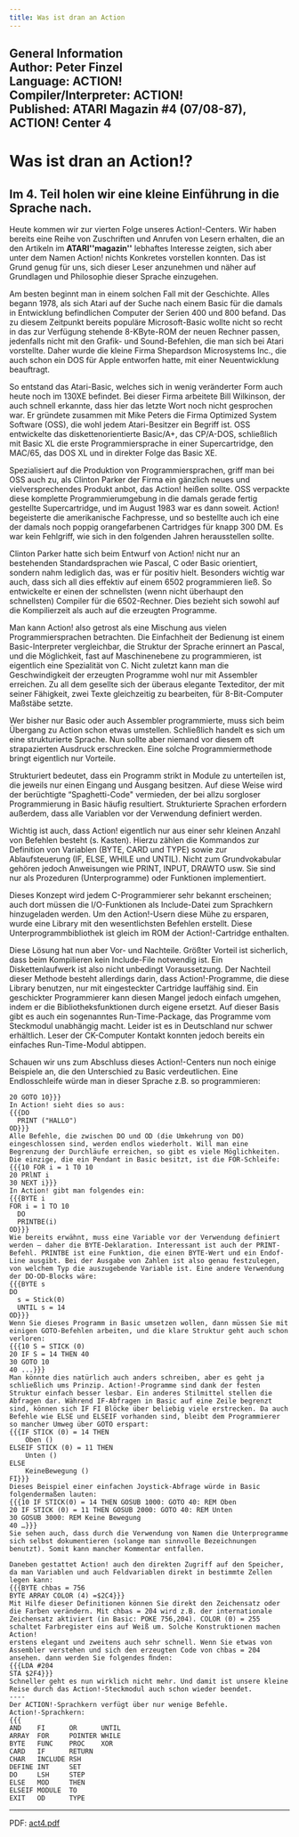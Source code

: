 ```yaml
---
title: Was ist dran an Action
---
```

General Information  
Author: Peter Finzel   
Language: ACTION!  
Compiler/Interpreter: ACTION!  
Published: ATARI Magazin #4 (07/08-87), ACTION! Center 4  
---
# Was ist dran an Action!?  
## Im 4. Teil holen wir eine kleine Einführung in die Sprache nach.  
  
Heute kommen wir zur vierten Folge unseres Action!-Centers. Wir haben bereits eine Reihe von Zuschriften und Anrufen von Lesern erhalten, die an den Artikeln im __ATARI''magazin''__ lebhaftes Interesse zeigten, sich aber unter dem Namen Action! nichts Konkretes vorstellen konnten. Das ist Grund genug für uns, sich dieser Leser anzunehmen und näher auf Grundlagen und Philosophie dieser Sprache einzugehen.  
  
Am besten beginnt man in einem solchen Fall mit der Geschichte. Alles begann 1978, als sich Atari auf der Suche nach einem Basic für die damals in Entwicklung befindlichen Computer der Serien 400 und 800 befand. Das zu diesem Zeitpunkt bereits populäre Microsoft-Basic wollte nicht so recht in das zur Verfügung stehende 8-KByte-ROM der neuen Rechner passen, jedenfalls nicht mit den Grafik- und Sound-Befehlen, die man sich bei Atari vorstellte. Daher wurde die kleine Firma Shepardson Microsystems Inc., die auch schon ein DOS für Apple entworfen hatte, mit einer Neuentwicklung beauftragt.  
  
So entstand das Atari-Basic, welches sich in wenig veränderter Form auch heute noch im 130XE befindet. Bei dieser Firma arbeitete Bill Wilkinson, der auch schnell erkannte, dass hier das letzte Wort noch nicht gesprochen war. Er gründete zusammen mit Mike Peters die Firma Optimized System Software (OSS), die wohl jedem Atari-Besitzer ein Begriff ist. OSS entwickelte das diskettenorientierte Basic/A+, das CP/A-DOS, schließlich mit Basic XL die erste Programmiersprache in einer Supercartridge, den MAC/65, das DOS XL und in direkter Folge das Basic XE.  
  
Spezialisiert auf die Produktion von Programmiersprachen, griff man bei OSS auch zu, als Clinton Parker der Firma ein gänzlich neues und vielversprechendes Produkt anbot, das Action! heißen sollte. OSS verpackte diese komplette Programmierumgebung in die damals gerade fertig gestellte Supercartridge, und im August 1983 war es dann soweit. Action! begeisterte die amerikanische Fachpresse, und so bestellte auch ich eine der damals noch poppig orangefarbenen Cartridges für knapp 300 DM. Es war kein Fehlgriff, wie sich in den folgenden Jahren herausstellen sollte.  
  
Clinton Parker hatte sich beim Entwurf von Action! nicht nur an bestehenden Standardsprachen wie Pascal, C oder Basic orientiert‚ sondern nahm lediglich das, was er für positiv hielt. Besonders wichtig war auch, dass sich all dies effektiv auf einem 6502 programmieren ließ. So entwickelte er einen der schnellsten (wenn nicht überhaupt den schnellsten) Compiler für die 6502-Rechner. Dies bezieht sich sowohl auf die Kompilierzeit als auch auf die erzeugten Programme.  
  
Man kann Action! also getrost als eine Mischung aus vielen Programmiersprachen betrachten. Die Einfachheit der Bedienung ist einem Basic-Interpreter vergleichbar, die Struktur der Sprache erinnert an Pascal, und die Möglichkeit, fast auf Maschinenebene zu programmieren, ist eigentlich eine Spezialität von C. Nicht zuletzt kann man die Geschwindigkeit der erzeugten Programme wohl nur mit Assembler erreichen. Zu all dem gesellte sich der überaus elegante Texteditor, der mit seiner Fähigkeit, zwei Texte gleichzeitig zu bearbeiten, für 8-Bit-Computer Maßstäbe setzte.  
  
Wer bisher nur Basic oder auch Assembler programmierte, muss sich beim Übergang zu Action schon etwas umstellen. Schließlich handelt es sich um eine strukturierte Sprache. Nun sollte aber niemand vor diesem oft strapazierten Ausdruck erschrecken. Eine solche Programmiermethode bringt eigentlich nur Vorteile.  
  
Strukturiert bedeutet, dass ein Programm strikt in Module zu unterteilen ist, die jeweils nur einen Eingang und Ausgang besitzen. Auf diese Weise wird der berüchtigte “Spaghetti-Code" vermieden, der bei allzu sorgloser Programmierung in Basic häufig resultiert. Strukturierte Sprachen erfordern außerdem, dass alle Variablen vor der Verwendung definiert werden.  
  
Wichtig ist auch, dass Action! eigentlich nur aus einer sehr kleinen Anzahl von Befehlen besteht (s. Kasten). Hierzu zählen die Kommandos zur Definition von Variablen (BYTE, CARD und TYPE) sowie zur Ablaufsteuerung (IF, ELSE, WHILE und UNTIL). Nicht zum Grundvokabular gehören jedoch Anweisungen wie PRINT, INPUT, DRAWTO usw. Sie sind nur als Prozeduren (Unterprogramme) oder Funktionen implementiert.  
  
Dieses Konzept wird jedem C-Programmierer sehr bekannt erscheinen; auch dort müssen die I/O-Funktionen als Include-Datei zum Sprachkern hinzugeladen werden. Um den Action!-Usern diese Mühe zu ersparen, wurde eine Library mit den wesentlichsten Befehlen erstellt. Diese Unterprogrammbibliothek ist gleich im ROM der Action!-Cartridge enthalten.  
  
Diese Lösung hat nun aber Vor- und Nachteile. Größter Vorteil ist sicherlich, dass beim Kompilieren kein Include-File notwendig ist. Ein Diskettenlaufwerk ist also nicht unbedingt Voraussetzung. Der Nachteil dieser Methode besteht allerdings darin, dass Action!-Programme, die diese Library benutzen, nur mit eingesteckter Cartridge lauffähig sind. Ein geschickter Programmierer kann diesen Mangel jedoch einfach umgehen, indem er die Bibliotheksfunktionen durch eigene ersetzt. Auf dieser Basis gibt es auch ein sogenanntes Run-Time-Package, das Programme vom Steckmodul unabhängig macht. Leider ist es in Deutschland nur schwer erhältlich. Leser der CK-Computer Kontakt konnten jedoch bereits ein einfaches Run-Time-Modul abtippen.  
  
Schauen wir uns zum Abschluss dieses Action!-Centers nun noch einige Beispiele an, die den Unterschied zu Basic verdeutlichen. Eine Endlosschleife würde man in dieser Sprache z.B. so programmieren:  
```
20 GOTO 10}}}
In Action! sieht dies so aus:
{{{DO
  PRINT ("HALLO")
OD}}}
Alle Befehle, die zwischen DO und OD (die Umkehrung von DO) eingeschlossen sind, werden endlos wiederholt. Will man eine Begrenzung der Durchläufe erreichen, so gibt es viele Möglichkeiten. Die einzige, die ein Pendant in Basic besitzt, ist die FOR-Schleife:
{{{10 FOR i = 1 T0 10
20 PRlNT i
30 NEXT i}}}
In Action! gibt man folgendes ein:
{{{BYTE i
FOR i = 1 TO 10
  DO
  PRINTBE(i)
OD}}}
Wie bereits erwähnt, muss eine Variable vor der Verwendung definiert werden — daher die BYTE-Deklaration. Interessant ist auch der PRINT-Befehl. PRINTBE ist eine Funktion, die einen BYTE-Wert und ein Endof-Line ausgibt. Bei der Ausgabe von Zahlen ist also genau festzulegen, von welchem Typ die auszugebende Variable ist. Eine andere Verwendung der DO-OD-Blocks wäre:
{{{BYTE s
DO
  s = Stick(0)
  UNTIL s = 14
OD}}}
Wenn Sie dieses Programm in Basic umsetzen wollen, dann müssen Sie mit einigen GOTO-Befehlen arbeiten, und die klare Struktur geht auch schon verloren:
{{{10 S = STICK (0)
20 IF S = 14 THEN 40
30 GOTO 10
40 ...}}}
Man könnte dies natürlich auch anders schreiben, aber es geht ja schließlich ums Prinzip. Action!-Programme sind dank der festen Struktur einfach besser lesbar. Ein anderes Stilmittel stellen die Abfragen dar. Während IF-Abfragen in Basic auf eine Zeile begrenzt sind, können sich IF FI Blöcke über beliebig viele erstrecken. Da auch Befehle wie ELSE und ELSEIF vorhanden sind, bleibt dem Programmierer so mancher Umweg über GOTO erspart:
{{{IF STICK (0) = 14 THEN
    Oben ()
ELSEIF STICK (0) = 11 THEN
    Unten ()
ELSE
    KeineBewegung ()
FI}}}
Dieses Beispiel einer einfachen Joystick-Abfrage würde in Basic folgendermaßen lauten:
{{{10 IF STICK(0) = 14 THEN GOSUB 1000: GOTO 40: REM Oben
20 IF STICK (0) = 11 THEN GOSUB 2000: GOTO 40: REM Unten
30 GOSUB 3000: REM Keine Bewegung
40 …}}}
Sie sehen auch, dass durch die Verwendung von Namen die Unterprogramme sich selbst dokumentieren (solange man sinnvolle Bezeichnungen benutzt). Somit kann mancher Kommentar entfallen.

Daneben gestattet Action! auch den direkten Zugriff auf den Speicher, da man Variablen und auch Feldvariablen direkt in bestimmte Zellen legen kann:
{{{BYTE chbas = 756
BYTE ARRAY COLOR (4) =$2C4}}}
Mit Hilfe dieser Definitionen können Sie direkt den Zeichensatz oder die Farben verändern. Mit chbas = 204 wird z.B. der internationale Zeichensatz aktiviert (in Basic: POKE 756,204). COLOR (0) = 255 schaltet Farbregister eins auf Weiß um. Solche Konstruktionen machen Action!
erstens elegant und zweitens auch sehr schnell. Wenn Sie etwas von Assembler verstehen und sich den erzeugten Code von chbas = 204 ansehen. dann werden Sie folgendes ﬁnden:
{{{LDA #204
STA $2F4}}}
Schneller geht es nun wirklich nicht mehr. Und damit ist unsere kleine Reise durch das Action!-Steckmodul auch schon wieder beendet.
----
Der ACTION!-Sprachkern verfügt über nur wenige Befehle.
Action!-Sprachkern:
{{{
AND    FI      OR      UNTIL
ARRAY  FOR     POINTER WHILE
BYTE   FUNC    PROC    XOR
CARD   IF      RETURN
CHAR   INCLUDE RSH
DEFINE INT     SET
DO     LSH     STEP
ELSE   MOD     THEN
ELSEIF MODULE  TO
EXIT   OD      TYPE
```
---
PDF: [act4.pdf](attachments/act4.pdf)  
